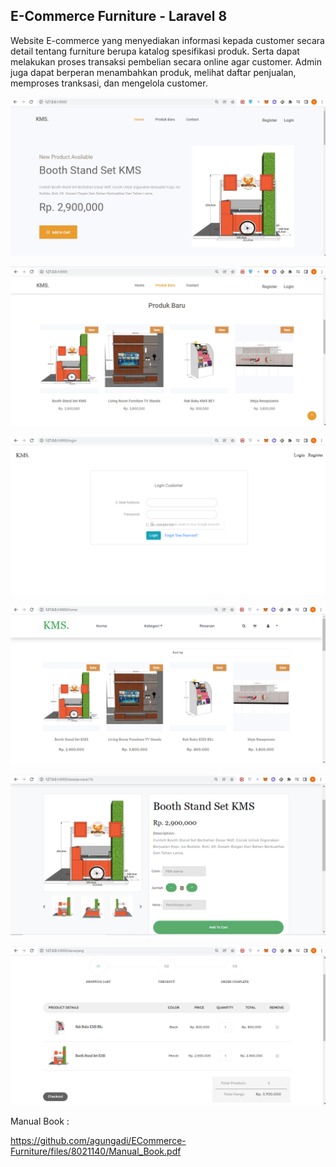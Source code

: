 
## E-Commerce Furniture - Laravel 8

Website E-commerce yang menyediakan informasi kepada customer secara detail tentang furniture berupa katalog  spesifikasi produk. Serta dapat melakukan proses transaksi pembelian secara online agar customer. Admin juga dapat berperan menambahkan produk, melihat daftar penjualan, memproses tranksasi, dan mengelola customer.



![Screenshot Tasks B2](public/ss/Screenshot_1.png)

![Screenshot Tasks B2](public/ss/Screenshot_2.png)

![Screenshot Tasks B2](public/ss/Screenshot_3.png)

![Screenshot Tasks B2](public/ss/Screenshot_4.png)

![Screenshot Tasks B2](public/ss/Screenshot_5.png)

![Screenshot Tasks B2](public/ss/Screenshot_6.png)

Manual Book :

https://github.com/agungadi/ECommerce-Furniture/files/8021140/Manual_Book.pdf
